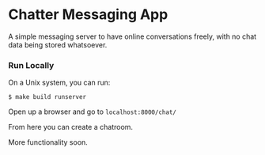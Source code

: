 # Chatter Messaging App

A simple messaging server to have online conversations freely, with no chat data being stored whatsoever.

### Run Locally

On a Unix system, you can run:

```
$ make build runserver
```

Open up a browser and go to `localhost:8000/chat/`

From here you can create a chatroom.

More functionality soon.
